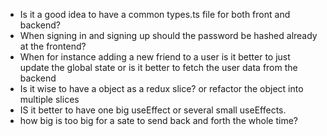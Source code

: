 - Is it a good idea to have a common types.ts file for both front and backend?
- When signing in and signing up should the password be hashed already at the frontend? 
- When for instance adding a new friend to a user is it better to just update the global state or is it better to fetch the user data from the backend
- Is it wise to have a object as a redux slice? or refactor the object into multiple slices
- IS it better to have one big useEffect or several small useEffects.
- how big is too big for a sate to send back and forth the whole time?